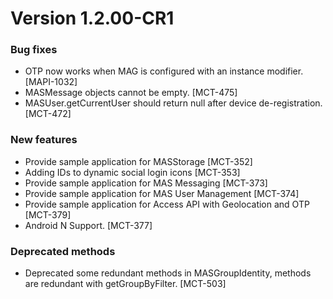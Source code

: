 # Version 1.2.00-CR1

### Bug fixes
- OTP now works when MAG is configured with an instance modifier.  [MAPI-1032]
- MASMessage objects cannot be empty. [MCT-475]
- MASUser.getCurrentUser should return null after device de-registration. [MCT-472]

### New features

- Provide sample application for MASStorage [MCT-352]
- Adding IDs to dynamic social login icons [MCT-353]
- Provide sample application for MAS Messaging [MCT-373]
- Provide sample application for MAS User Management [MCT-374]
- Provide sample application for Access API with Geolocation and OTP [MCT-379]
- Android N Support. [MCT-377]

### Deprecated methods

- Deprecated some redundant methods in MASGroupIdentity, methods are redundant with getGroupByFilter. [MCT-503]

 [mag]: https://docops.ca.com/mag
 [mas.ca.com]: http://mas.ca.com/
 [docs]: http://mas.ca.com/docs/
 [blog]: http://mas.ca.com/blog/

 [releases]: ../../releases
 [contributing]: /CONTRIBUTING.md
 [license-link]: /LICENSE
